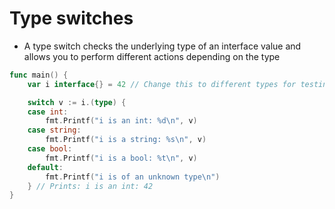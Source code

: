 # Type switches

* A type switch checks the underlying type of an interface value and allows you to perform
  different actions depending on the type

```go
func main() {
	var i interface{} = 42 // Change this to different types for testing

	switch v := i.(type) {
	case int:
		fmt.Printf("i is an int: %d\n", v)
	case string:
		fmt.Printf("i is a string: %s\n", v)
	case bool:
		fmt.Printf("i is a bool: %t\n", v)
	default:
		fmt.Printf("i is of an unknown type\n")
	} // Prints: i is an int: 42
}
```

